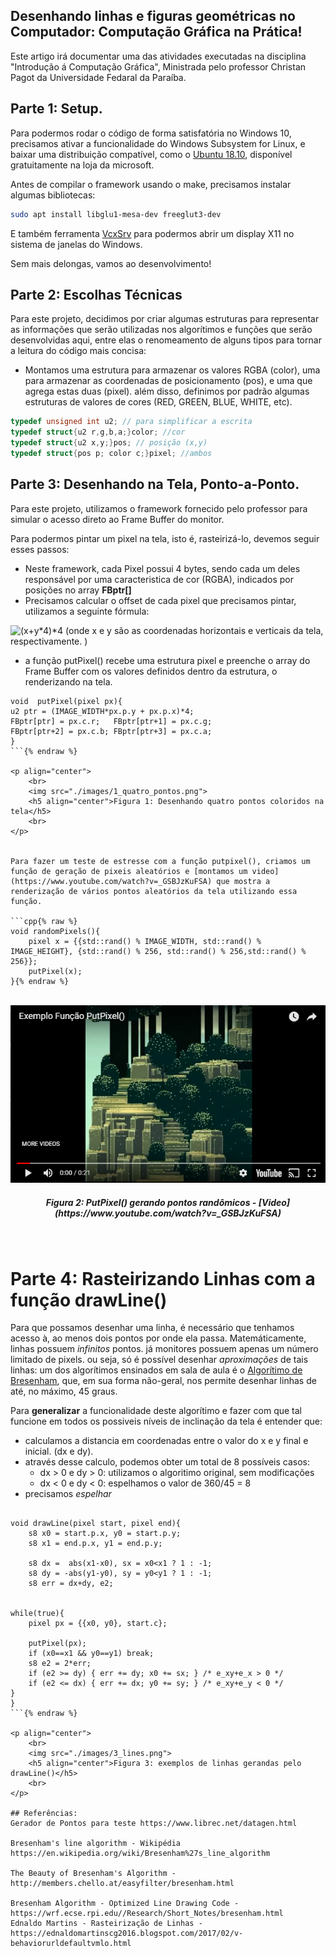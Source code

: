 ## Desenhando linhas e figuras geométricas no Computador: Computação Gráfica na Prática!

Este artigo irá documentar uma das atividades executadas na disciplina "Introdução á Computação Gráfica", Ministrada pelo professor Christan Pagot da Universidade Fedaral da Paraíba.



## Parte 1: Setup.
Para podermos rodar o código de forma satisfatória no Windows 10, precisamos ativar a funcionalidade do Windows Subsystem for Linux, e baixar uma distribuição compatível, como o [Ubuntu 18.10](https://www.microsoft.com/store/productId/9N9TNGVNDL3Q), disponível gratuitamente na loja da microsoft.

Antes de compilar o framework usando o make, precisamos instalar algumas bibliotecas:

```sh
sudo apt install libglu1-mesa-dev freeglut3-dev
```
E também ferramenta [VcxSrv](https://sourceforge.net/projects/vcxsrv/) para podermos abrir um display X11 no sistema de janelas do Windows.

Sem mais delongas, vamos ao desenvolvimento!

## Parte 2: Escolhas Técnicas

Para este projeto, decidimos por criar algumas estruturas para representar as informações que serão utilizadas nos algorítimos e funções que serão desenvolvidas aqui, entre elas o renomeamento de alguns tipos para tornar a leitura do código mais concisa:
* Montamos uma estrutura para armazenar os valores RGBA (color), uma para armazenar as coordenadas de posicionamento (pos), e uma que agrega estas duas (pixel). além disso, definimos por padrão algumas estruturas de valores de cores (RED, GREEN, BLUE, WHITE, etc).

```c++
typedef unsigned int u2; // para simplificar a escrita
typedef struct{u2 r,g,b,a;}color; //cor
typedef struct{u2 x,y;}pos; // posição (x,y)
typedef struct{pos p; color c;}pixel; //ambos
```


## Parte 3: Desenhando na Tela, Ponto-a-Ponto.

Para este projeto, utilizamos o framework fornecido pelo professor para simular o acesso direto ao Frame Buffer do monitor.


Para podermos pintar um pixel na tela, isto é, rasteirizá-lo, devemos seguir esses passos:
* Neste framework, cada Pixel possui 4 bytes, sendo cada um deles responsável por uma caracteristica de cor (RGBA), indicados por posições no array **FBptr[]**
* Precisamos calcular o offset de cada pixel que precisamos pintar, utilizamos a seguinte fórmula:
<img src="https://latex.codecogs.com/svg.latex?(x&plus;y*4)*4" title="(x+y*4)*4" />
(onde x e y são as coordenadas horizontais e verticais da tela, respectivamente. )

* a função putPixel() recebe uma estrutura pixel e preenche o array do Frame Buffer com os valores definidos dentro da estrutura, o renderizando na tela.

```c++{% raw %}
void  putPixel(pixel px){
u2 ptr = (IMAGE_WIDTH*px.p.y + px.p.x)*4;
FBptr[ptr] = px.c.r;   FBptr[ptr+1] = px.c.g;
FBptr[ptr+2] = px.c.b; FBptr[ptr+3] = px.c.a;
}
```{% endraw %}

<p align="center">
	<br>
	<img src="./images/1_quatro_pontos.png">
	<h5 align="center">Figura 1: Desenhando quatro pontos coloridos na tela</h5>
	<br>
</p>


Para fazer um teste de estresse com a função putpixel(), criamos um função de geração de pixeis aleatórios e [montamos um video](https://www.youtube.com/watch?v=_GSBJzKuFSA) que mostra a renderização de vários pontos aleatórios da tela utilizando essa função.

```cpp{% raw %}
void randomPixels(){
    pixel x = {{std::rand() % IMAGE_WIDTH, std::rand() % IMAGE_HEIGHT}, {std::rand() % 256, std::rand() % 256,std::rand() % 256}};
    putPixel(x);
}{% endraw %}
```

<p align="center">
	<br>
	<img src="./images/2_youtube.png">
	<h5 align="center">Figura 2: PutPixel() gerando pontos randômicos - [Video](https://www.youtube.com/watch?v=_GSBJzKuFSA)</h5>
	<br>
</p>

# Parte 4: Rasteirizando Linhas com a função drawLine()

Para que possamos desenhar uma linha, é necessário que tenhamos acesso à, ao menos dois pontos por onde ela passa.
Matemáticamente, linhas possuem *infinitos* pontos. já monitores possuem apenas um número limitado de pixels.
ou seja, só é possível desenhar *aproximações* de tais linhas: um dos algorítimos ensinados em sala de aula é o [Algorítimo de Bresenham](https://en.wikipedia.org/wiki/Bresenham%27s_line_algorithm), que, em sua forma não-geral, nos permite desenhar linhas de até, no máximo, 45 graus.

Para **generalizar** a funcionalidade deste algorítimo e fazer com que tal funcione em todos os possiveis níveis de inclinação da tela é entender que:
* calculamos a distancia em coordenadas entre o valor do x e y final e inicial. (dx e dy).
* através desse calculo, podemos obter um total de 8 possíveis casos:
	* dx > 0 e dy > 0: utilizamos o algoritimo original, sem modificações
	* dx < 0 e dy < 0: espelhamos o valor de
360/45 = 8
* precisamos *espelhar*



```c++{% raw %}

void drawLine(pixel start, pixel end){
    s8 x0 = start.p.x, y0 = start.p.y;
    s8 x1 = end.p.x, y1 = end.p.y;

    s8 dx =  abs(x1-x0), sx = x0<x1 ? 1 : -1;
    s8 dy = -abs(y1-y0), sy = y0<y1 ? 1 : -1; 
    s8 err = dx+dy, e2; 
 

while(true){ 
    pixel px = {{x0, y0}, start.c};

    putPixel(px);
    if (x0==x1 && y0==y1) break;
    s8 e2 = 2*err;
    if (e2 >= dy) { err += dy; x0 += sx; } /* e_xy+e_x > 0 */
    if (e2 <= dx) { err += dx; y0 += sy; } /* e_xy+e_y < 0 */
}
}
```{% endraw %}

<p align="center">
	<br>
	<img src="./images/3_lines.png">
	<h5 align="center">Figura 3: exemplos de linhas gerandas pelo drawLine()</h5>
	<br>
</p>

## Referências:
Gerador de Pontos para teste https://www.librec.net/datagen.html

Bresenham's line algorithm - Wikipédia https://en.wikipedia.org/wiki/Bresenham%27s_line_algorithm

The Beauty of Bresenham's Algorithm - http://members.chello.at/easyfilter/bresenham.html

Bresenham Algorithm - Optimized Line Drawing Code - https://wrf.ecse.rpi.edu//Research/Short_Notes/bresenham.html
Ednaldo Martins - Rasteirização de Linhas - https://ednaldomartinscg2016.blogspot.com/2017/02/v-behaviorurldefaultvmlo.html
